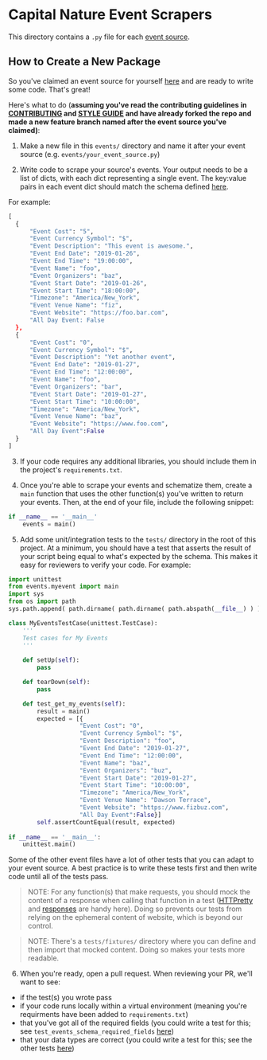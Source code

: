 # Capital Nature Event Scrapers
This directory contains a `.py` file for each [event source](https://github.com/DataKind-DC/capital-nature-ingest/blob/master/event_sources.md).

## How to Create a New Package
So you've claimed an event source for yourself [here](https://github.com/DataKind-DC/capital-nature-ingest/blob/master/event_sources.md) and are ready to write some code. That's great!

Here's what to do (**assuming you've read the contributing guidelines in [CONTRIBUTING](https://github.com/DataKind-DC/capital-nature-ingest/blob/master/.github/CONTRIBUTING.md) and [STYLE GUIDE](https://github.com/DataKind-DC/capital-nature-ingest/blob/master/.github/STYLE-GUIDE.md) and have already forked the repo and made a new feature branch named after the event source you've claimed)**:

1. Make a new file in this `events/` directory and name it after your event source (e.g. `events/your_event_source.py`)

2. Write code to scrape your source's events. Your output needs to be a list of dicts, with each dict representing a single event. The key:value pairs in each event dict should match the schema defined [here](https://github.com/DataKind-DC/capital-nature-ingest/blob/master/event_schema.md).

For example:
  ```python
[
    {
        "Event Cost": "5",
        "Event Currency Symbol": "$",
        "Event Description": "This event is awesome.",
        "Event End Date": "2019-01-26",
        "Event End Time": "19:00:00",
        "Event Name": "foo",
        "Event Organizers": "baz",
        "Event Start Date": "2019-01-26",
        "Event Start Time": "18:00:00",
        "Timezone": "America/New_York",
        "Event Venue Name": "fiz",
        "Event Website": "https://foo.bar.com",
        "All Day Event: False
    },
    {
        "Event Cost": "0",
        "Event Currency Symbol": "$",
        "Event Description": "Yet another event",
        "Event End Date": "2019-01-27",
        "Event End Time": "12:00:00",
        "Event Name": "foo",
        "Event Organizers": "bar",
        "Event Start Date": "2019-01-27",
        "Event Start Time": "10:00:00",
        "Timezone": "America/New_York",
        "Event Venue Name": "baz",
        "Event Website": "https://www.foo.com",
        "All Day Event":False
    }
]
  ```

3. If your code requires any additional libraries, you should include them in the project's `requirements.txt`.

4. Once you're able to scrape your events and schematize them, create a `main` function that uses the other function(s) you've written to return your events. Then, at the end of your file, include the following snippet:

```python
if __name__ == '__main__'
    events = main()
```

5. Add some unit/integration tests to the `tests/` directory in the root of this project. At a minimum, you should have a test that asserts the result of your script being equal to what's expected by the schema. This makes it easy for reviewers to verify your code. For example:

```python
import unittest
from events.myevent import main
import sys
from os import path
sys.path.append( path.dirname( path.dirname( path.abspath(__file__) ) ) )

class MyEventsTestCase(unittest.TestCase):
    '''
    Test cases for My Events
    '''
    
    def setUp(self):
        pass

    def tearDown(self):
        pass

    def test_get_my_events(self):
        result = main()
        expected = [{
                    "Event Cost": "0",
                    "Event Currency Symbol": "$",
                    "Event Description": "foo",
                    "Event End Date": "2019-01-27",
                    "Event End Time": "12:00:00",
                    "Event Name": "baz",
                    "Event Organizers": "buz",
                    "Event Start Date": "2019-01-27",
                    "Event Start Time": "10:00:00",
                    "Timezone": "America/New_York",
                    "Event Venue Name": "Dawson Terrace",
                    "Event Website": "https://www.fizbuz.com",
                    "All Day Event":False}]
        self.assertCountEqual(result, expected)
        
if __name__ == '__main__':
    unittest.main()
```

Some of the other event files have a lot of other tests that you can adapt to your event source. A best practice is to write these tests first and then write code until all of the tests pass.

>NOTE: For any function(s) that make requests, you should mock the content of a response when calling that function in a test ([HTTPretty](https://httpretty.readthedocs.io/en/latest/) and [responses](https://github.com/getsentry/responses) are handy here). Doing so prevents our tests from relying on the ephemeral content of website, which is beyond our control.

>NOTE: There's a `tests/fixtures/` directory where you can define and then import that mocked content. Doing so makes your tests more readable.

6. When you're ready, open a pull request. When reviewing your PR, we'll want to see:
 - if the test(s) you wrote pass
 - if your code runs locally within a virtual environment (meaning you're requirments have been added to `requirements.txt`)
 - that you've got all of the required fields (you could write a test for this; see `test_events_schema_required_fields` [here](https://github.com/DataKind-DC/capital-nature-ingest/blob/master/tests/ans_test.py))
 - that your data types are correct (you could write a test for this; see the other tests [here](https://github.com/DataKind-DC/capital-nature-ingest/blob/master/tests/ans_test.py))
